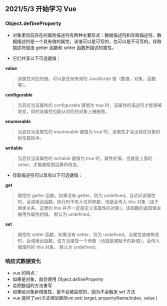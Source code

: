 ## 2021/5/3 开始学习 Vue

### Object.defineProperty

- 对象里目前存在的属性描述符有两种主要形式：数据描述符和存取描述符。数据描述符是一个具有值的属性，该值可以是可写的，也可以是不可写的。存取描述符是由 getter 函数和 setter 函数所描述的属性。

- 它们共享以下可选键值：

**value**

> 该属性对应的值。可以是任何有效的 JavaScript 值（数值，对象，函数等）。

**configurable**

> 当且仅当该属性的 configurable 键值为 true 时，该属性的描述符才能够被改变，同时该属性也能从对应的对象上被删除。

**enumerable**

> 当且仅当该属性的 enumerable 键值为 true 时，该属性才会出现在对象的枚举属性中。

**writable**

> 当且仅当该属性的 writable 键值为 true 时，属性的值，也就是上面的 value，才能被赋值运算符改变。

- 存取描述符可以具有以下可选键值：

**get**

> 属性的 getter 函数，如果没有 getter，则为 undefined。当访问该属性时，会调用此函数。执行时不传入任何参数，但是会传入 this 对象（由于继承关系，这里的 this 并不一定是定义该属性的对象）。该函数的返回值会被用作属性的值。
> 默认为 undefined。

**set**

> 属性的 setter 函数，如果没有 setter，则为 undefined。当属性值被修改时，会调用此函数。该方法接受一个参数（也就是被赋予的新值），会传入赋值时的 this 对象。
> 默认为 undefined。

### 响应式数据变化

- vue 的特点：
- 如果是对象，就会使用 Object.defineProperty
- 会把数组的方法重写
- 如果给对象新增属性，是不会被监控的，因为不会触发 set 方法
- vue 提供了$set 方法增加属性 vm.$set( target, propertyName/index, value )

